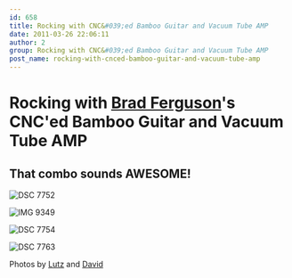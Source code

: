 ```yaml
---
id: 658
title: Rocking with CNC&#039;ed Bamboo Guitar and Vacuum Tube AMP
date: 2011-03-26 22:06:11
author: 2
group: Rocking with CNC&#039;ed Bamboo Guitar and Vacuum Tube AMP
post_name: rocking-with-cnced-bamboo-guitar-and-vacuum-tube-amp
---
```


# Rocking with [Brad Ferguson](http://www.bradslab.com)'s CNC'ed Bamboo Guitar and Vacuum Tube AMP

## That combo sounds AWESOME!

![DSC 7752](http://139.162.84.35/wp-content/uploads/2011/03/DSC_77522.jpg "DSC_7752.JPG") 

![IMG 9349](http://139.162.84.35/wp-content/uploads/2011/03/IMG_9349.jpg "IMG_9349.JPG") 

![DSC 7754](http://139.162.84.35/wp-content/uploads/2011/03/DSC_7754.jpg "DSC_7754.JPG") 

![DSC 7763](http://139.162.84.35/wp-content/uploads/2011/03/DSC_7763.jpg "DSC_7763.JPG") 

Photos by [Lutz](http://www.lumi-photo.com/) and [David](http://www.flickr.com/photos/taweili/)